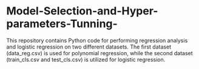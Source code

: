 # Model-Selection-and-Hyper-parameters-Tunning-

This repository contains Python code for performing regression analysis and logistic regression on two different datasets. The first dataset (data_reg.csv) is used for polynomial regression, while the second dataset (train_cls.csv and test_cls.csv) is utilized for logistic regression.
